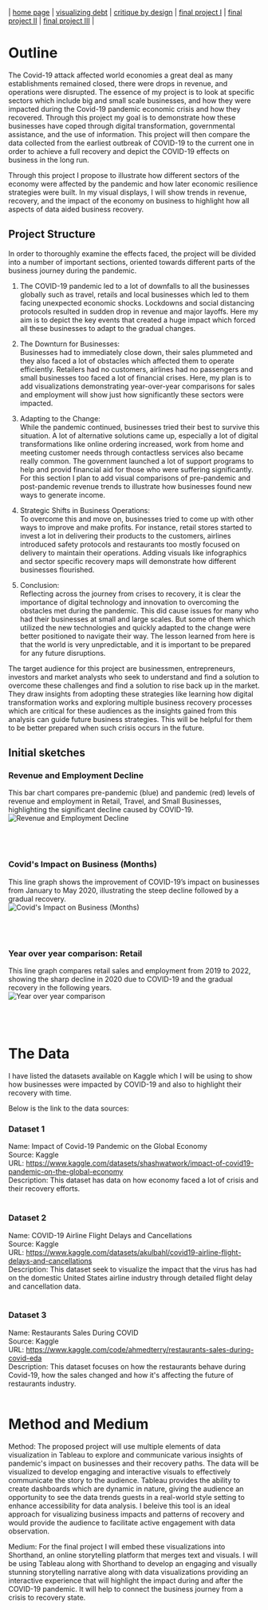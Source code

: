 | [home page](https://aishwaryapramod99.github.io/Aishwarya_Portfolio/) | [visualizing debt](visualizing-government-debt) | [critique by design](critique-by-design) | [final project I](final-project-part-one) | [final project II](final-project-part-two) | [final project III](final-project-part-three) |

# Outline 

The Covid-19 attack affected world economies a great deal as many establishments remained closed, there were drops in revenue, and operations were disrupted. The essence of my project is to look at specific sectors which include big and small scale businesses, and how they were impacted during the Covid-19 pandemic economic crisis and how they recovered. Through this project my goal is to demonstrate how these businesses have coped through digital transformation, governmental assistance, and the use of information. This project will then compare the data collected from the earliest outbreak of COVID-19 to the current one in order to achieve a full recovery and depict the COVID-19 effects on business in the long run.

Through this project I propose to illustrate how different sectors of the economy were affected by the pandemic and how later economic resilience strategies were built. In my visual displays, I will show trends in revenue, recovery, and the impact of the economy on business to highlight how all aspects of data aided business recovery.

## Project Structure

In order to thoroughly examine the effects faced, the project will be divided into a number of important sections, oriented towards different parts of the business journey during the pandemic. 

1. The COVID-19 pandemic led to a lot of downfalls to all the businesses globally such as travel, retails and local businesses which led to them facing unexpected economic shocks. Lockdowns and social distancing protocols resulted in sudden drop in revenue and major layoffs. Here my aim is to depict the key events that created a huge impact which forced all these businesses to adapt to the gradual changes.

2. The Downturn for Businesses: <br>
Businesses had to immediately close down, their sales plummeted and they also faced a lot of obstacles which affected them to operate efficiently. Retailers had no customers, airlines had no passengers and small businesses too faced a lot of financial crises. Here, my plan is to add visualizations demonstrating year-over-year comparisons for sales and employment will show just how significantly these sectors were impacted.

3. Adapting to the Change: <br>
While the pandemic continued, businesses tried their best to survive this situation. A lot of alternative solutions came up, especially a lot of digital transformations like online ordering increased, work from home and meeting customer needs through contactless services also became really common. The government launched a lot of support programs to help and provid financial aid for those who were suffering significantly. For this section I plan to add visual comparisons of pre-pandemic and post-pandemic revenue trends to illustrate how businesses found new ways to generate income. 

4. Strategic Shifts in Business Operations: <br>
To overcome this and move on, businesses tried to come up with other ways to improve and make profits. For instance, retail stores started to invest a lot in delivering their products to the customers, airlines introduced safety protocols and restaurants too mostly focused on delivery to maintain their operations. Adding visuals like infographics and sector specific recovery maps will demonstrate how different businesses flourished.

5. Conclusion: <br>
Reflecting across the journey from crises to recovery, it is clear the importance of digital technology and innovation to overcoming the obstacles met during the pandemic. This did cause issues for many who had their businesses at small and large scales. But some of them which utilized the new technologies and quickly adapted to the change were better positioned to navigate their way. The lesson learned from here is that the world is very unpredictable, and it is important to be prepared for any future disruptions.

The target audience for this project are businessmen, entrepreneurs, investors and market analysts who seek to understand and find a solution to overcome these challenges and find a solution to rise back up in the market. They draw insights from adopting these strategies like learning how digital transformation works and exploring multiple business recovery processes which are critical for these audiences as the insights gained from this analysis can guide future business strategies. This will be helpful for them to be better prepared when such crisis occurs in the future.


## Initial sketches

### Revenue and Employment Decline
This bar chart compares pre-pandemic (blue) and pandemic (red) levels of revenue and employment in Retail, Travel, and Small Businesses, highlighting the significant decline caused by COVID-19.<br>
![Revenue and Employment Decline](./Project%20Part1/pics/P1%20Sketch1.jpeg)
<br>
<br>
<br>
<br>

### Covid's Impact on Business (Months)
This line graph shows the improvement of COVID-19’s impact on businesses from January to May 2020, illustrating the steep decline followed by a gradual recovery.<br>
![Covid's Impact on Business (Months)](./Project%20Part1/pics/P1%20Sketch2.jpeg)
<br>
<br>
<br>
<br>

### Year over year comparison: Retail
This line graph compares retail sales and employment from 2019 to 2022, showing the sharp decline in 2020 due to COVID-19 and the gradual recovery in the following years.<br>
![Year over year comparison](./Project%20Part1/pics/P1%20Sketch3.jpeg)
<br>
<br>
<br>
<br>

# The Data
I have listed the datasets available on Kaggle which I will be using to show how businesses were impacted by COVID-19 and also to highlight their recovery with time.

Below is the link to the data sources: <br>

### Dataset 1
Name: Impact of Covid-19 Pandemic on the Global Economy <br>
Source: Kaggle <br>
URL: https://www.kaggle.com/datasets/shashwatwork/impact-of-covid19-pandemic-on-the-global-economy <br>
Description: This dataset has data on how economy faced a lot of crisis and their recovery efforts. <br><br>

### Dataset 2
Name: COVID-19 Airline Flight Delays and Cancellations<br>
Source: Kaggle <br>
URL: https://www.kaggle.com/datasets/akulbahl/covid19-airline-flight-delays-and-cancellations <br>
Description: This dataset seek to visualize the impact that the virus has had on the domestic United States airline industry through detailed flight delay and cancellation data. <br><br>

### Dataset 3
Name: Restaurants Sales During COVID<br>
Source: Kaggle <br>
URL: https://www.kaggle.com/code/ahmedterry/restaurants-sales-during-covid-eda <br>
Description: This dataset focuses on how the restaurants behave during Covid-19, how the sales changed and how it's affecting the future of restaurants industry.<br><br>

# Method and Medium
Method: The proposed project will use multiple elements of data visualization in Tableau to explore and communicate various insights of pandemic's impact on businesses and their recovery paths. The data will be visualized to develop engaging and interactive visuals to effectively communicate the story to the audience. Tableau provides the ability to create dashboards which are dynamic in nature, giving the audience an opportunity to see the data trends guests in a real-world style setting to enhance accessibility for data analysis. I beleive this tool is an ideal approach for visualizing business impacts and patterns of recovery and would provide the audience to facilitate active engagement with data observation.

Medium: For the final project I will embed these visualizations into Shorthand, an online storytelling platform that merges text and visuals. I will be using Tableau along with Shorthand to develop an engaging and visually stunning storytelling narrative along with data visualizations providing an interactive experience that will highlight the impact during and after the COVID-19 pandemic. It will help to connect the business journey from a crisis to recovery state.
